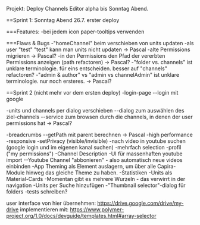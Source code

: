 Projekt: Deploy Channels Editor alpha bis Sonntag Abend.

==Sprint 1: Sonntag Abend 26.7. erster deploy

===Features:
-bei jedem icon paper-tooltips verwenden

===Flaws & Bugs
-"homeChannel" beim verschieben von units updaten
-als user "test" "test" kann man units nicht updaten -> Pascal
-alte Permissions migrieren -> Pascal?
-in den Permissions den Pfad der vererbten Permissions anzeigen (path refactoren) -> Pascal?
-"folder vs. channels" ist unklare terminologie. für eins entscheiden. besser auf "channels" refactoren?
-"admin & author" vs "admin vs channelAdmin" ist unklare terminologie. nur noch ersteres.  -> Pascal?





==Sprint 2  (nicht mehr vor dem ersten deploy)
-login-page
--login mit google

-units und channels per dialog verschieben
--dialog zum auswählen des ziel-channels
--service zum browsen durch die channels, in denen der user permissions hat -> Pascal?

-breadcrumbs
--getPath mit parent berechnen -> Pascal
-high performance
-responsive
-setPrivacy (visible/invisible)
-nach video in youtube suchen (google login und im eigenen kanal suchen)
-mehrfach selection
-profil ("my permissions")
-Channel Description
-UI für massenhaften youtube import
--Youtube Channel "abbonieren" - also automatisch neue videos einbinden
-App Theming als Element auslagern, um über alle Capira-Module hinweg das gleiche Theme zu haben.
-Statistiken
-Units als Material-Cards
-Momentan gibt es mehrere Wurzeln - das verwirrt in der navigation
-Units per Suche hinzufügen
-"Thumbnail selector"-dialog für folders
-tests schreiben?


user interface von hier übernehmen:
https://drive.google.com/drive/my-drive
implementieren mit:
https://www.polymer-project.org/1.0/docs/devguide/templates.html#array-selector


